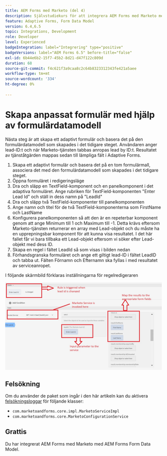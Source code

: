 ```yaml
---
title: AEM Forms med Marketo (del 4)
description: Självstudiekurs för att integrera AEM Forms med Marketo med AEM Forms Form Data Model.
feature: Adaptive Forms, Form Data Model
version: 6.4,6.5
topic: Integrations, Development
role: Developer
level: Experienced
badgeIntegration: label="Integrering" type="positive"
badgeVersions: label="AEM Forms 6.5" before-title="false"
exl-id: 6b44e6b2-15f7-45b2-8d21-d47f122c809d
duration: 68
source-git-commit: f4c621f3a9caa8c2c64b8323312343fe421a5aee
workflow-type: tm+mt
source-wordcount: '334'
ht-degree: 0%

---
```


# Skapa anpassat formulär med hjälp av formulärdatamodell

Nästa steg är att skapa ett adaptivt formulär och basera det på den formulärdatamodell som skapades i det tidigare steget.
Användaren anger lead-ID:t och när Marketo-tjänsten tabbas anropas lead by ID:t. Resultatet av tjänståtgärden mappas sedan till lämpliga fält i Adaptive Forms.

1. Skapa ett adaptivt formulär och basera det på en tom formulärmall, associera det med den formulärdatamodell som skapades i det tidigare steget.
1. Öppna formuläret i redigeringsläge
1. Dra och släpp en TextField-komponent och en panelkomponent i det adaptiva formuläret. Ange rubriken för TextField-komponenten &quot;Enter Lead Id&quot; och ställ in dess namn på &quot;LeadId&quot;
1. Dra och släpp två TextField-komponenter till panelkomponenten
1. Ange namn och titel för de två TextField-komponenterna som FirstName och LastName
1. Konfigurera panelkomponenten så att den är en repeterbar komponent genom att ange Minimum till 1 och Maximum till -1. Detta krävs eftersom Marketo-tjänsten returnerar en array med Lead-objekt och du måste ha en upprepningsbar komponent för att kunna visa resultatet. I det här fallet får vi bara tillbaka ett Lead-objekt eftersom vi söker efter Lead-objekt med dess ID.
1. Skapa en regel i fältet LeadId så som visas i bilden nedan
1. Förhandsgranska formuläret och ange ett giltigt lead-ID i fältet LeadID och tabba ut. Fälten Förnamn och Efternamn ska fyllas i med resultatet av serviceanropet.

I följande skärmbild förklaras inställningarna för regelredigeraren

![linjeredigeraren](assets/ruleeditor.png)

## Felsökning

Om du använder de paket som ingår i den här artikeln kan du aktivera [felsökningsloggar](http://localhost:4502/system/console/slinglog) för följande klasser:

+ `com.marketoandforms.core.impl.MarketoServiceImpl`
+ `com.marketoandforms.core.MarketoConfigurationService`

## Grattis

Du har integrerat AEM Forms med Marketo med AEM Forms Form Data Model.